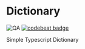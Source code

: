 # Dictionary
![QA](https://github.com/FlippieCoetser/Dictionary/workflows/QA/badge.svg)
[![codebeat badge](https://codebeat.co/badges/7c44194f-1713-4b81-bdba-ff5ed4f1d38f)](https://codebeat.co/projects/github-com-flippiecoetser-dictionary-master)

Simple Typescript Dictionary
